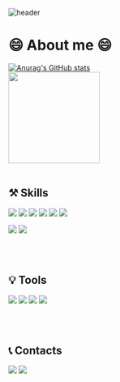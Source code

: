                                                                                                                                                                             
![header](https://capsule-render.vercel.app/api?type=Waving&color=gradient&customColorList=0,2,100&height=300&section=header&text=!%20BoubleJ's%20Github%20!&fontSize=60&fontColor=000000&descSize=30&desc=FrontEnd%20Developer&fontAlignY=40)

# 😄 About me 😄            
[![Anurag's GitHub stats](https://github-readme-stats.vercel.app/api?username=BoubleJ&theme=tokyonight)](https://github.com/anuraghazra/github-readme-stats)
<br>
<a href="https://github.com/BoubleJ"><img align="center" style="height:180px" src="https://github-readme-stats.vercel.app/api/top-langs/?username=BoubleJ&layout=compact&theme=nord&hide_border=true" /></a>
<br>
<br>

    
  
## ⚒ Skills

<img src="https://img.shields.io/badge/HTML5-E34F26?style=flat&logo=HTML5&logoColor=black"/> <img src="https://img.shields.io/badge/CSS3-1572B6?style=flat&logo=CSS3&logoColor=black"/> <img src="https://img.shields.io/badge/Javascript-FFD700?style=flat&logo=Javascript&logoColor=black"/> <img src="https://img.shields.io/badge/React-61DAFB?style=flat&logo=React&logoColor=black"/> <img src="https://img.shields.io/badge/Next.JS-000000?style=flat&logo=Next.JS&logoColor=white"/> <img src="https://img.shields.io/badge/Typescript-3178C6?style=flat&logo=typescript&logoColor=black"/> 

<img src="https://img.shields.io/badge/Tailwindcss-06B6D4?style=flat&logo=tailwindcss&logoColor=black"/>    <img src="https://img.shields.io/badge/Shadcn/ui-000000?style=flat&logo=Shadcn/ui&logoColor=white"/>

<br>
<br>

## 💡 Tools  
<img src="https://img.shields.io/badge/Git-F05032?style=flat&logo=git&logoColor=black"/>  <img src="https://img.shields.io/badge/GitHub-181717?style=flat&logo=github&logoColor=white"/>   <img src="https://img.shields.io/badge/Notion-000000?style=flat&logo=notion&logoColor=white"/>  <img src="https://img.shields.io/badge/VScode-007ACC?style=flat&logo=visualstudiocode&logoColor=black"/>   

<br>   
<br>    
     
## 📞 Contacts
<img src="https://img.shields.io/badge/Gmail-EA4335?style=flat&logo=gmail&logoColor=black"/>    <img src="https://img.shields.io/badge/LinkedIn-0A66C2?style=flat&logo=LinkedIn&logoColor=black"/>  



<!-- 차후 추가할 라벨들 <img src="https://img.shields.io/badge/GraphQL-E10098?style=flat&logo=graphQL&logoColor=black"/>  <img src="https://img.shields.io/badge/Node.js-339933?style=flat&logo=node.js&logoColor=black"/>  <img src="https://img.shields.io/badge/Redux-764ABC?style=flat&logo=Redux&logoColor=black"/>   <img src="https://img.shields.io/badge/ReactQuery-FF4154?style=flat&logo=ReactQuery&logoColor=black"/>  <img src="https://img.shields.io/badge/Figma-F24E1E?style=flat&logo=figma&logoColor=black"/>    <img src="https://img.shields.io/badge/MUI-007FFF?style=flat&logo=MUI&logoColor=black"/>    <img src="https://img.shields.io/badge/BootStrap-7952B3?style=flat&logo=bootstrap&logoColor=black"/>  <img src="https://img.shields.io/badge/Gatsby-663399?style=flat&logo=Gatsby&logoColor=black"/>   <img src="https://img.shields.io/badge/styled_components-DB7093?style=flat&logo=styledcomponents&logoColor=black"/>   <img src="https://img.shields.io/badge/Sass-CC6699?style=flat&logo=Sass&logoColor=black"/>    -->




